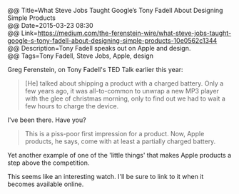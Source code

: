 @@ Title=What Steve Jobs Taught Google’s Tony Fadell About Designing Simple Products  
@@ Date=2015-03-23 08:30  
@@ Link=https://medium.com/the-ferenstein-wire/what-steve-jobs-taught-google-s-tony-fadell-about-designing-simple-products-10e0562c1344  
@@ Description=Tony Fadell speaks out on Apple and design.    
@@ Tags=Tony Fadell, Steve Jobs, Apple, design    

Greg Ferenstein, on Tony Fadell's TED Talk earlier this year:
>[He] talked about shipping a product with a charged battery. Only a few years ago, it was all-to-common to unwrap a new MP3 player with the glee of christmas morning, only to find out we had to wait a few hours to charge the device.

I've been there. Have you?

>This is a piss-poor first impression for a product. Now, Apple products, he says, come with at least a partially charged battery. 

Yet another example of one of the 'little things' that makes Apple products a step above the competition. 

This seems like an interesting watch. I'll be sure to link to it when it becomes available online.